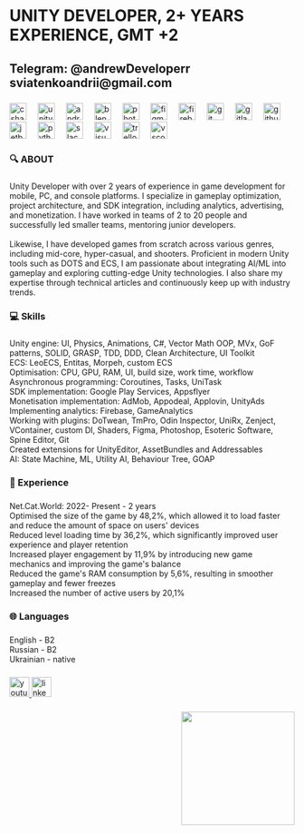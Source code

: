 <h1 align="left">UNITY DEVELOPER, 2+ YEARS EXPERIENCE, GMT +2</h1>

###

<h2 align="left">Telegram: @andrewDeveloperr<br>sviatenkoandrii@gmail.com</h2>

###

<div align="left">
  <img src="https://cdn.jsdelivr.net/gh/devicons/devicon/icons/csharp/csharp-original.svg" height="30" alt="csharp logo"  />
  <img width="12" />
  <img src="https://cdn.jsdelivr.net/gh/devicons/devicon/icons/unity/unity-original.svg" height="30" alt="unity logo"  />
  <img width="12" />
  <img src="https://cdn.jsdelivr.net/gh/devicons/devicon/icons/android/android-original.svg" height="30" alt="android logo"  />
  <img width="12" />
  <img src="https://cdn.jsdelivr.net/gh/devicons/devicon/icons/blender/blender-original.svg" height="30" alt="blender logo"  />
  <img width="12" />
  <img src="https://cdn.jsdelivr.net/gh/devicons/devicon/icons/photoshop/photoshop-plain.svg" height="30" alt="photoshop logo"  />
  <img width="12" />
  <img src="https://cdn.jsdelivr.net/gh/devicons/devicon/icons/figma/figma-original.svg" height="30" alt="figma logo"  />
  <img width="12" />
  <img src="https://cdn.jsdelivr.net/gh/devicons/devicon/icons/firebase/firebase-plain.svg" height="30" alt="firebase logo"  />
  <img width="12" />
  <img src="https://cdn.jsdelivr.net/gh/devicons/devicon/icons/git/git-original.svg" height="30" alt="git logo"  />
  <img width="12" />
  <img src="https://cdn.jsdelivr.net/gh/devicons/devicon/icons/gitlab/gitlab-original.svg" height="30" alt="gitlab logo"  />
  <img width="12" />
  <img src="https://cdn.jsdelivr.net/gh/devicons/devicon/icons/github/github-original.svg" height="30" alt="github logo"  />
  <img width="12" />
  <img src="https://cdn.jsdelivr.net/gh/devicons/devicon/icons/jetbrains/jetbrains-original.svg" height="30" alt="jetbrains logo"  />
  <img width="12" />
  <img src="https://cdn.jsdelivr.net/gh/devicons/devicon/icons/python/python-original.svg" height="30" alt="python logo"  />
  <img width="12" />
  <img src="https://cdn.jsdelivr.net/gh/devicons/devicon/icons/slack/slack-original.svg" height="30" alt="slack logo"  />
  <img width="12" />
  <img src="https://cdn.jsdelivr.net/gh/devicons/devicon/icons/visualstudio/visualstudio-plain.svg" height="30" alt="visualstudio logo"  />
  <img width="12" />
  <img src="https://cdn.jsdelivr.net/gh/devicons/devicon/icons/trello/trello-plain.svg" height="30" alt="trello logo"  />
  <img width="12" />
  <img src="https://cdn.jsdelivr.net/gh/devicons/devicon/icons/vscode/vscode-original.svg" height="30" alt="vscode logo"  />
</div>

###

<h3 align="left">🔍 ABOUT</h3>

###

<p align="left">Unity Developer with over 2 years of experience in game development for mobile, PC, and console platforms. I specialize in gameplay optimization, project architecture, and SDK integration, including analytics, advertising, and monetization. I have worked in teams of 2 to 20 people and successfully led smaller teams, mentoring junior developers.<br><br>Likewise, I have developed games from scratch across various genres, including mid-core, hyper-casual, and shooters. Proficient in modern Unity tools such as DOTS and ECS, I am passionate about integrating AI/ML into gameplay and exploring cutting-edge Unity technologies. I also share my expertise through technical articles and continuously keep up with industry trends.</p>

###

<h3 align="left">💻 Skills</h3>

###

<p align="left">Unity engine: UI, Physics, Animations, C#, Vector Math OOP, MVx, GoF patterns, SOLID, GRASP, TDD, DDD, Clean Architecture, UI Toolkit<br>ECS: LeoECS, Entitas, Morpeh, custom ECS<br>Optimisation: CPU, GPU, RAM, UI, build size, work time, workflow <br>Asynchronous programming: Coroutines, Tasks, UniTask <br>SDK implementation: Google Play Services, Appsflyer <br>Monetisation implementation: AdMob, Appodeal, Applovin, UnityAds <br>Implementing analytics: Firebase, GameAnalytics <br>Working with plugins: DoTwean, TmPro, Odin Inspector, UniRx, Zenject, VContainer, custom DI, Shaders, Figma, Photoshop, Esoteric Software, Spine Editor, Git <br>Created extensions for UnityEditor, AssetBundles and Addressables <br>AI: State Machine, ML, Utility AI, Behaviour Tree, GOAP</p>

###

<h3 align="left">💼 Experience</h3>

###

<p align="left">Net.Cat.World: 2022- Present - 2 years<br>Optimised the size of the game by 48,2%, which allowed it to load faster and reduce the amount of space on users' devices<br>Reduced level loading time by 36,2%, which significantly improved user experience and player retention<br>Increased player engagement by 11,9% by introducing new game mechanics and improving the game's balance<br>Reduced the game's RAM consumption by 5,6%, resulting in smoother gameplay and fewer freezes<br>Increased the number of active users by 20,1%</p>

###

<h3 align="left">🌐 Languages</h3>

###

<p align="left">English - B2<br>Russian - B2<br>Ukrainian - native</p>

###

<div align="left">
  <a href="https://www.youtube.com/@azenUNITY" target="_blank">
    <img src="https://img.shields.io/static/v1?message=Youtube&logo=youtube&label=Azen&color=FF0000&logoColor=dark&labelColor=&style=for-the-badge" height="35" alt="youtube logo"  />
  </a>
  <a href="https://www.linkedin.com/in/andriisviatenko/" target="_blank">
    <img src="https://img.shields.io/static/v1?message=LinkedIn&logo=linkedin&label=&color=0077B5&logoColor=white&labelColor=&style=for-the-badge" height="35" alt="linkedin logo"  />
  </a>
</div>

###

<img align="right" height="200" src="https://media0.giphy.com/media/xUOxeZUc8UFwMgH2MM/200w.gif?cid=6c09b9521gswhtszgqhzsniexla6hr2qsirwu88pdq3bulfq&ep=v1_gifs_search&rid=200w.gif&ct=g"  />

###
